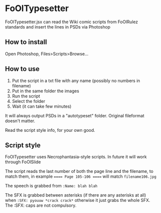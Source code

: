 FoOlTypesetter
==============

FoOlTypesetter.jsx can read the Wiki comic scripts from FoOlRulez standards and insert the lines in PSDs via Photoshop

How to install
--------------
Open Photoshop, Files>Scripts>Browse...

How to use
----------
1. Put the script in a txt file with any name (possibly no numbers in filename)
2. Put in the same folder the images
3. Run the script
4. Select the folder
5. Wait (it can take few minutes)

It will always output PSDs in a "autotypeset" folder. Original fileformat doesn't matter.

Read the script style info, for your own good.


Script style
------------
FoOlTypesetter uses Necrophantasia-style scripts. In future it will work through FoOlSlide


The script reads the last number of both the page line and the filename, to match them, in example `==== Page 105-106 ====` will match `filename106.jpg`

The speech is grabbed from `:Name: blah blah`

The SFX is grabbed between asterisks (if there are any asterisks at all) when `:SFX: pyouuw *crack crack*` otherwise it just grabs the whole SFX. The :SFX: caps are not compulsory.